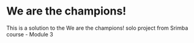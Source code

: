 # **We are the champions!**

This is a solution to the We are the champions! solo project from Srimba course - Module 3
